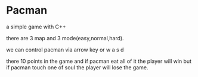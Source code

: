 # Pacman
a simple game with C++ 

there are 3 map and 3 mode(easy,normal,hard).

we can control pacman via arrow key or w a s d

there 10 points in the game and if pacman eat all of it the player will win but if pacman touch one of soul the player will lose the game.
